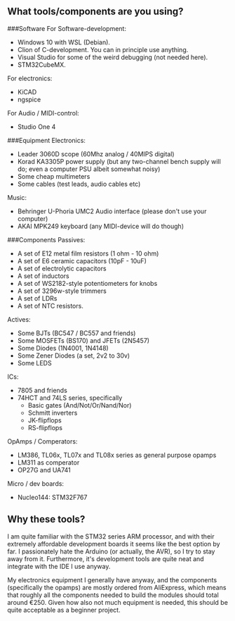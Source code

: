 ## What tools/components are you using?

###Software
For Software-development:
- Windows 10 with WSL (Debian).
- Clion of C-development. You can in principle use anything.
- Visual Studio for some of the weird debugging (not needed here).
- STM32CubeMX.

For electronics:
- KiCAD
- ngspice

For Audio / MIDI-control:
- Studio One 4
<!--- Ableton Live 10 -->

###Equipment
Electronics:
- Leader 3060D scope (60Mhz analog / 40MIPS digital)
- Korad KA3305P power supply (but any two-channel bench supply will do; even a computer PSU albeit somewhat noisy)
- Some cheap multimeters
- Some cables (test leads, audio cables etc)

Music:
- Behringer U-Phoria UMC2 Audio interface (please don't use your computer)
- AKAI MPK249 keyboard (any MIDI-device will do though)

###Components
Passives:
- A set of E12 metal film resistors (1 ohm - 10 ohm)
- A set of E6 ceramic capacitors (10pF - 10uF)
- A set of electrolytic capacitors
- A set of inductors
- A set of WS2182-style potentiometers for knobs
- A set of 3296w-style trimmers
- A set of LDRs
- A set of NTC resistors.

Actives:
- Some BJTs (BC547 / BC557 and friends)
- Some MOSFETs (BS170) and JFETs (2N5457)
- Some Diodes (1N4001, 1N4148)
- Some Zener Diodes (a set, 2v2 to 30v)
- Some LEDS

ICs:
- 7805 and friends
- 74HCT and 74LS series, specifically
   - Basic gates (And/Not/Or/Nand/Nor)
   - Schmitt inverters
   - JK-flipflops
   - RS-flipflops

OpAmps / Comperators:
- LM386, TL06x, TL07x and TL08x series as general purpose opamps
- LM311 as comperator
- OP27G and UA741

Micro / dev boards:
- Nucleo144: STM32F767

## Why these tools?
I am quite familiar with the STM32 series ARM processor, and with their extremely
affordable development boards it seems like the best option by far. I passionately hate
the Arduino (or actually, the AVR), so I try to stay away from it. Furthermore,
it's development tools are quite neat and integrate with the IDE I use anyway.

My electronics equipment I generally have anyway, and the components
(specifically the opamps) are mostly ordered from AliExpress, which means that roughly
all the components needed to build the modules should total around €250. Given how also
not much equipment is needed, this should be quite acceptable as a beginner project.